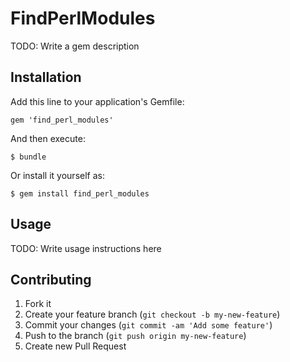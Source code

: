 # FindPerlModules

TODO: Write a gem description

## Installation

Add this line to your application's Gemfile:

    gem 'find_perl_modules'

And then execute:

    $ bundle

Or install it yourself as:

    $ gem install find_perl_modules

## Usage

TODO: Write usage instructions here

## Contributing

1. Fork it
2. Create your feature branch (`git checkout -b my-new-feature`)
3. Commit your changes (`git commit -am 'Add some feature'`)
4. Push to the branch (`git push origin my-new-feature`)
5. Create new Pull Request
